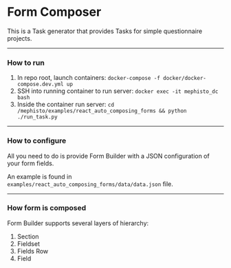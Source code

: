 # Form Composer

This is a Task generator that provides Tasks for simple questionnaire projects.

---

### How to run

1. In repo root, launch containers: `docker-compose -f docker/docker-compose.dev.yml up`
2. SSH into running container to run server: `docker exec -it mephisto_dc bash`
3. Inside the container run server: `cd /mephisto/examples/react_auto_composing_forms && python ./run_task.py`

---

### How to configure

All you need to do is provide Form Builder with a JSON configuration of your form fields.

An example is found in `examples/react_auto_composing_forms/data/data.json` file.

---

### How form is composed

Form Builder supports several layers of hierarchy:

1. Section
2. Fieldset
3. Fields Row
4. Field
